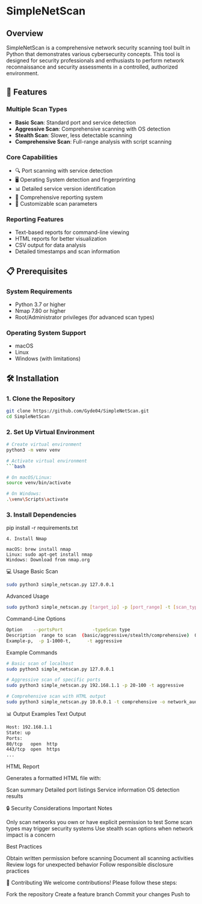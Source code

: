 # SimpleNetScan

## Overview
SimpleNetScan is a comprehensive network security scanning tool built in Python that demonstrates various cybersecurity concepts. This tool is designed for security professionals and enthusiasts to perform network reconnaissance and security assessments in a controlled, authorized environment.

## 🚀 Features

### Multiple Scan Types
- **Basic Scan**: Standard port and service detection
- **Aggressive Scan**: Comprehensive scanning with OS detection
- **Stealth Scan**: Slower, less detectable scanning
- **Comprehensive Scan**: Full-range analysis with script scanning

### Core Capabilities
- 🔍 Port scanning with service detection
- 🖥️ Operating System detection and fingerprinting
- 📊 Detailed service version identification
- 📝 Comprehensive reporting system
- 🎯 Customizable scan parameters

### Reporting Features
- Text-based reports for command-line viewing
- HTML reports for better visualization
- CSV output for data analysis
- Detailed timestamps and scan information

## 📋 Prerequisites

### System Requirements
- Python 3.7 or higher
- Nmap 7.80 or higher
- Root/Administrator privileges (for advanced scan types)

### Operating System Support
- macOS
- Linux
- Windows (with limitations)

## 🛠️ Installation

### 1. Clone the Repository
```bash
git clone https://github.com/Gyde04/SimpleNetScan.git
cd SimpleNetScan
```
### 2. Set Up Virtual Environment
```bash
# Create virtual environment
python3 -m venv venv

# Activate virtual environment
```bash

# On macOS/Linux:
source venv/bin/activate

# On Windows:
.\venv\Scripts\activate
```
### 3. Install Dependencies

pip install -r requirements.txt
```
4. Install Nmap

macOS: brew install nmap
Linux: sudo apt-get install nmap
Windows: Download from nmap.org
```
💻 Usage
Basic Scan

```bash
sudo python3 simple_netscan.py 127.0.0.1
```
Advanced Usage

```bash
sudo python3 simple_netscan.py [target_ip] -p [port_range] -t [scan_type] -o [output_file]
```
Command-Line Options
```bash
Option    --portsPort           -typeScan type                         -o, --output
Description  range to scan  (basic/aggressive/stealth/comprehensive)  Output file name
Example-p,  -p 1-1000-t,      -t aggressive                            -o scan_results
```
Example Commands
```bash
# Basic scan of localhost
sudo python3 simple_netscan.py 127.0.0.1

# Aggressive scan of specific ports
sudo python3 simple_netscan.py 192.168.1.1 -p 20-100 -t aggressive

# Comprehensive scan with HTML output
sudo python3 simple_netscan.py 10.0.0.1 -t comprehensive -o network_audit
```
📊 Output Examples
Text Output
```bash
Host: 192.168.1.1
State: up
Ports:
80/tcp   open  http
443/tcp  open  https
...
```
HTML Report

Generates a formatted HTML file with:

Scan summary
Detailed port listings
Service information
OS detection results



🔒 Security Considerations
Important Notes

Only scan networks you own or have explicit permission to test
Some scan types may trigger security systems
Use stealth scan options when network impact is a concern

Best Practices

Obtain written permission before scanning
Document all scanning activities
Review logs for unexpected behavior
Follow responsible disclosure practices

🤝 Contributing
We welcome contributions! Please follow these steps:

Fork the repository
Create a feature branch
Commit your changes
Push to


